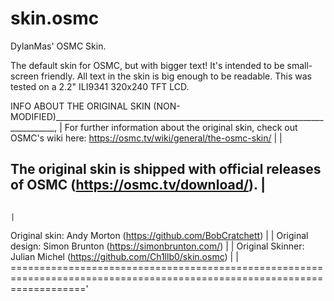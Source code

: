# skin.osmc

DylanMas' OSMC Skin.

The default skin for OSMC, but with bigger text!
It's intended to be small-screen friendly. All text in the skin is big enough to be readable.
This was tested on a 2.2" ILI9341 320x240 TFT LCD.

INFO ABOUT THE ORIGINAL SKIN (NON-MODIFIED)______________________________________________________________________________,
                                                                                                                         |
For further information about the original skin, check out OSMC's wiki here: https://osmc.tv/wiki/general/the-osmc-skin/ |
                                                                                                                         |
## The original skin is shipped with official releases of OSMC (https://osmc.tv/download/).                              |
                                                                                                                         |
Original skin: Andy Morton (https://github.com/BobCratchett)                                                             |
                                                                                                                         |
Original design: Simon Brunton (https://simonbrunton.com/)                                                               |
                                                                                                                         |
Original Skinner: Julian Michel (https://github.com/Ch1llb0/skin.osmc)                                                   |
                                                                                                                         |
========================================================================================================================='
